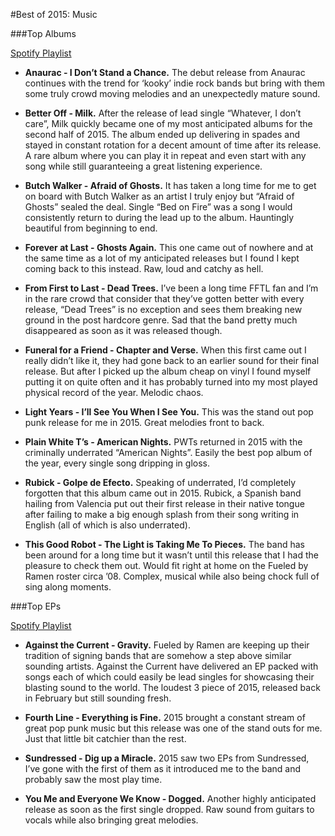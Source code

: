 #Best of 2015: Music


###Top Albums

[Spotify Playlist](https://open.spotify.com/user/markkholland/playlist/6m3n7KOeMcey8WdhgvEmP4)

- **Anaurac - I Don’t Stand a Chance.**
The debut release from Anaurac continues with the trend for ‘kooky’ indie rock bands but bring with them some truly crowd moving melodies and an unexpectedly mature sound.

- **Better Off - Milk.**
After the release of lead single “Whatever, I don’t care”, Milk quickly became one of my most anticipated albums for the second half of 2015. The album ended up delivering in spades and stayed in constant rotation for a decent amount of time after its release. A rare album where you can play it in repeat and even start with any song while still guaranteeing a great listening experience.

- **Butch Walker - Afraid of Ghosts.**
It has taken a long time for me to get on board with Butch Walker as an artist I truly enjoy but “Afraid of Ghosts” sealed the deal. Single “Bed on Fire” was a song I would consistently return to during the lead up to the album. Hauntingly beautiful from beginning to end.

- **Forever at Last - Ghosts Again.**
This one came out of nowhere and at the same time as a lot of my anticipated releases but I found I kept coming back to this instead. Raw, loud and catchy as hell.

- **From First to Last - Dead Trees.**
I’ve been a long time FFTL fan and I’m in the rare crowd that consider that they’ve gotten better with every release, “Dead Trees” is no exception and sees them breaking new ground in the post hardcore genre. Sad that the band pretty much disappeared as soon as it was released though.

- **Funeral for a Friend - Chapter and Verse.**
When this first came out I really didn’t like it, they had gone back to an earlier sound for their final release. But after I picked up the album cheap on vinyl I found myself putting it on quite often and it has probably turned into my most played physical record of the year. Melodic chaos.

- **Light Years - I’ll See You When I See You.**
This was the stand out pop punk release for me in 2015. Great melodies front to back.

- **Plain White T’s - American Nights.**
PWTs returned in 2015 with the criminally underrated “American Nights”. Easily the best pop album of the year, every single song dripping in gloss.

- **Rubick - Golpe de Efecto.**
Speaking of underrated, I’d completely forgotten that this album came out in 2015. Rubick, a Spanish band hailing from Valencia put out their first release in their native tongue after failing to make a big enough splash from their song writing in English (all of which is also underrated).

- **This Good Robot - The Light is Taking Me To Pieces.**
The band has been around for a long time but it wasn’t until this release that I had the pleasure to check them out. Would fit right at home on the Fueled by Ramen roster circa ’08. Complex, musical while also being chock full of sing along moments.


###Top EPs

[Spotify Playlist](https://open.spotify.com/user/markkholland/playlist/1vJQBD0UxMj78yLRN3cynM)

- **Against the Current - Gravity.**
Fueled by Ramen are keeping up their tradition of signing bands that are somehow a step above similar sounding artists. Against the Current have delivered an EP packed with songs each of which could easily be lead singles for showcasing their blasting sound to the world. The loudest 3 piece of 2015, released back in February but still sounding fresh.

- **Fourth Line - Everything is Fine.**
2015 brought a constant stream of great pop punk music but this release was one of the stand outs for me. Just that little bit catchier than the rest.

- **Sundressed - Dig up a Miracle.**
2015 saw two EPs from Sundressed, I’ve gone with the first of them as it introduced me to the band and probably saw the most play time.

- **You Me and Everyone We Know - Dogged.**
Another highly anticipated release as soon as the first single dropped. Raw sound from guitars to vocals while also bringing great melodies.
